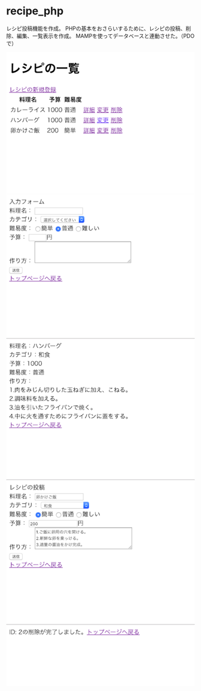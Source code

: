 # recipe_php
レシピ投稿機能を作成。
PHPの基本をおさらいするために、レシピの投稿、削除、編集、一覧表示を作成。
MAMPを使ってデータベースと連動させた。（PDOで）

<img src="recipe1.png">
<img src="recipe2.png">
<img src="recipe3.png">
<img src="recipe4.png">
<img src="recipe5.png">

